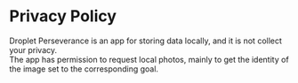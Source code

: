 # Privacy Policy
Droplet Perseverance is an app for storing data locally, and it is not collect your privacy.  
The app has permission to request local photos, mainly to get the identity of the image set to the corresponding goal.
